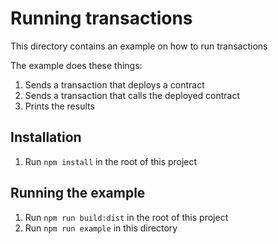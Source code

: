 # Running transactions

This directory contains an example on how to run transactions

The example does these things:

1. Sends a transaction that deploys a contract
1. Sends a transaction that calls the deployed contract
1. Prints the results

## Installation

1. Run `npm install` in the root of this project

## Running the example

1. Run `npm run build:dist` in the root of this project
1. Run `npm run example` in this directory
